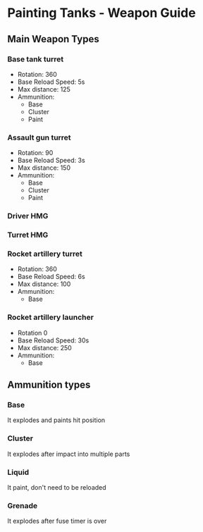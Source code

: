 # Painting Tanks - Weapon Guide
## Main Weapon Types
### Base tank turret
- Rotation: 360
- Base Reload Speed: 5s 
- Max distance: 125
- Ammunition:
  - Base
  - Cluster
  - Paint
  
### Assault gun turret
- Rotation: 90
- Base Reload Speed: 3s 
- Max distance: 150
- Ammunition:
  - Base
  - Cluster
  - Paint

### Driver HMG

### Turret HMG

### Rocket artillery turret 
- Rotation: 360
- Base Reload Speed: 6s 
- Max distance: 100
- Ammunition:
  - Base

### Rocket artillery launcher
- Rotation 0
- Base Reload Speed: 30s
- Max distance: 250
- Ammunition:
  - Base


## Ammunition types
### Base
It explodes and paints hit position
### Cluster
It explodes after impact into multiple parts
### Liquid
It paint, don't need to be reloaded
### Grenade
It explodes after fuse timer is over


